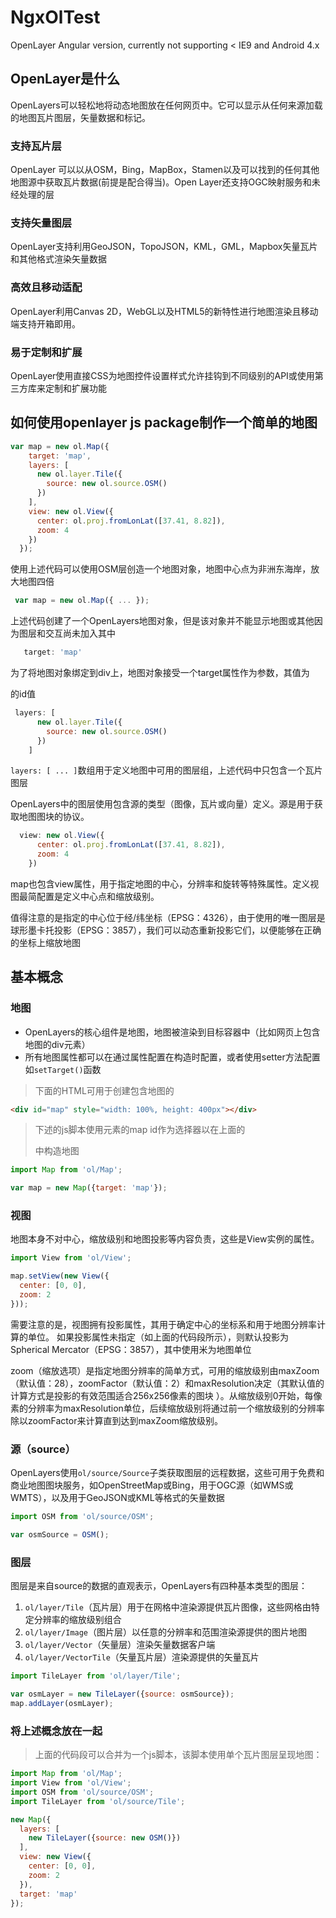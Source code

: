 # NgxOlTest

OpenLayer Angular version, currently not supporting < IE9 and Android 4.x 

## OpenLayer是什么

OpenLayers可以轻松地将动态地图放在任何网页中。它可以显示从任何来源加载的地图瓦片图层，矢量数据和标记。

### 支持瓦片层

OpenLayer 可以以从OSM，Bing，MapBox，Stamen以及可以找到的任何其他地图源中获取瓦片数据(前提是配合得当)。Open Layer还支持OGC映射服务和未经处理的层

### 支持矢量图层

OpenLayer支持利用GeoJSON，TopoJSON，KML，GML，Mapbox矢量瓦片和其他格式渲染矢量数据

### 高效且移动适配

OpenLayer利用Canvas 2D，WebGL以及HTML5的新特性进行地图渲染且移动端支持开箱即用。

### 易于定制和扩展

OpenLayer使用直接CSS为地图控件设置样式允许挂钩到不同级别的API或使用第三方库来定制和扩展功能

## 如何使用openlayer js package制作一个简单的地图

```js
var map = new ol.Map({
    target: 'map',
    layers: [
      new ol.layer.Tile({
        source: new ol.source.OSM()
      })
    ],
    view: new ol.View({
      center: ol.proj.fromLonLat([37.41, 8.82]),
      zoom: 4
    })
  });
```

使用上述代码可以使用OSM层创造一个地图对象，地图中心点为非洲东海岸，放大地图四倍

```js
 var map = new ol.Map({ ... });
```

上述代码创建了一个OpenLayers地图对象，但是该对象并不能显示地图或其他因为图层和交互尚未加入其中

```js
   target: 'map'
```

为了将地图对象绑定到div上，地图对象接受一个target属性作为参数，其值为<div>的id值

```js
 layers: [
      new ol.layer.Tile({
        source: new ol.source.OSM()
      })
    ]
```

`layers: [ ... ]`数组用于定义地图中可用的图层组，上述代码中只包含一个瓦片图层

OpenLayers中的图层使用包含源的类型（图像，瓦片或向量）定义。源是用于获取地图图块的协议。

```js
  view: new ol.View({
      center: ol.proj.fromLonLat([37.41, 8.82]),
      zoom: 4
    })
```

map也包含view属性，用于指定地图的中心，分辨率和旋转等特殊属性。定义视图最简配置是定义中心点和缩放级别。

值得注意的是指定的中心位于经/纬坐标（EPSG：4326），由于使用的唯一图层是球形墨卡托投影（EPSG：3857），我们可以动态重新投影它们，以便能够在正确的坐标上缩放地图

## 基本概念

### 地图

- OpenLayers的核心组件是地图，地图被渲染到目标容器中（比如网页上包含地图的div元素）
- 所有地图属性都可以在通过属性配置在构造时配置，或者使用setter方法配置如`setTarget()`函数

> 下面的HTML可用于创建包含地图的<div>

```html
<div id="map" style="width: 100%, height: 400px"></div>
```

> 下述的js脚本使用元素的map id作为选择器以在上面的<div>中构造地图

```js
import Map from 'ol/Map';

var map = new Map({target: 'map'});
```

### 视图

地图本身不对中心，缩放级别和地图投影等内容负责，这些是View实例的属性。

```js
import View from 'ol/View';

map.setView(new View({
  center: [0, 0],
  zoom: 2
}));
```

需要注意的是，视图拥有投影属性，其用于确定中心的坐标系和用于地图分辨率计算的单位。
如果投影属性未指定（如上面的代码段所示），则默认投影为Spherical Mercator（EPSG：3857），其中使用米为地图单位

zoom（缩放选项）是指定地图分辨率的简单方式，可用的缩放级别由maxZoom（默认值：28），zoomFactor（默认值：2）和maxResolution决定（其默认值的计算方式是投影的有效范围适合256x256像素的图块
）。从缩放级别0开始，每像素的分辨率为maxResolution单位，后续缩放级别将通过前一个缩放级别的分辨率除以zoomFactor来计算直到达到maxZoom缩放级别。

### 源（source）

OpenLayers使用`ol/source/Source`子类获取图层的远程数据，这些可用于免费和商业地图图块服务，如OpenStreetMap或Bing，用于OGC源（如WMS或WMTS），以及用于GeoJSON或KML等格式的矢量数据

```js
import OSM from 'ol/source/OSM';

var osmSource = OSM();
```

### 图层

图层是来自source的数据的直观表示，OpenLayers有四种基本类型的图层：

1. `ol/layer/Tile`（瓦片层）用于在网格中渲染源提供瓦片图像，这些网格由特定分辨率的缩放级别组合
2. `ol/layer/Image`（图片层）以任意的分辨率和范围渲染源提供的图片地图
3. `ol/layer/Vector`（矢量层）渲染矢量数据客户端 
4. `ol/layer/VectorTile`（矢量瓦片层）渲染源提供的矢量瓦片

```js
import TileLayer from 'ol/layer/Tile';

var osmLayer = new TileLayer({source: osmSource});
map.addLayer(osmLayer);
```

### 将上述概念放在一起

> 上面的代码段可以合并为一个js脚本，该脚本使用单个瓦片图层呈现地图：

```js
import Map from 'ol/Map';
import View from 'ol/View';
import OSM from 'ol/source/OSM';
import TileLayer from 'ol/source/Tile';

new Map({
  layers: [
    new TileLayer({source: new OSM()})
  ],
  view: new View({
    center: [0, 0],
    zoom: 2
  }),
  target: 'map'
});
```

